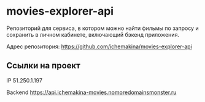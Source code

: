 # movies-explorer-api
Репозиторий для сервиса, в котором можно найти фильмы по запросу и сохранить в личном кабинете, включающий бэкенд приложения.

Адрес репозитория: https://github.com/ichemakina/movies-explorer-api

## Ссылки на проект

IP 51.250.1.197

Backend https://api.ichemakina-movies.nomoredomainsmonster.ru
